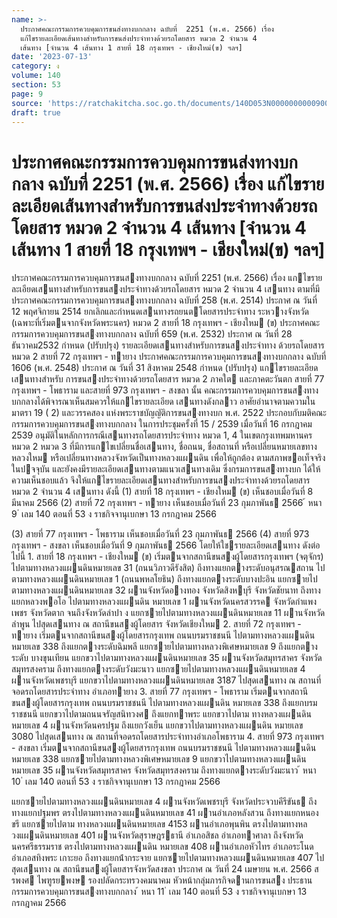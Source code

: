 ```yaml
---
name: >-
  ประกาศคณะกรรมการควบคุมการขนส่งทางบกกลาง ฉบับที่  2251 (พ.ศ. 2566) เรื่อง
  แก้ไขรายละเอียดเส้นทางสำหรับการขนส่งประจำทางด้วยรถโดยสาร หมวด 2 จำนวน 4
  เส้นทาง [จำนวน 4 เส้นทาง 1 สายที่ 18 กรุงเทพฯ - เชียงใหม่(ข) ฯลฯ]
date: '2023-07-13'
category: ง
volume: 140
section: 53
page: 9
source: 'https://ratchakitcha.soc.go.th/documents/140D053N0000000000900.pdf'
draft: true
---
```


# ประกาศคณะกรรมการควบคุมการขนส่งทางบกกลาง ฉบับที่  2251 (พ.ศ. 2566) เรื่อง แก้ไขรายละเอียดเส้นทางสำหรับการขนส่งประจำทางด้วยรถโดยสาร หมวด 2 จำนวน 4 เส้นทาง [จำนวน 4 เส้นทาง 1 สายที่ 18 กรุงเทพฯ - เชียงใหม่(ข) ฯลฯ]

ประกาศคณะกรรมการควบคุมการขนสงทางบกกลาง ฉบับที่ 2251 (พ.ศ. 2566) เรื่อง แกไขรายละเอียดเสนทางสําหรับการขนสงประจําทางด้วยรถโดยสาร หมวด 2 จํานวน 4 เสนทาง ตามที่มีประกาศคณะกรรมการควบคุมการขนสงทางบกกลาง ฉบับที่ 258 (พ.ศ. 2514) ประกาศ ณ วันที่ 12 พฤศจิกายน 2514 ยกเลิกและกําหนดเสนทางรถยนตโดยสารประจําทาง ระหวางจังหวัด (เฉพาะที่เริ่มตนจากจังหวัดพระนคร) หมวด 2 สายที่ 18 กรุงเทพฯ - เชียงใหม (ข) ประกาศคณะกรรมการควบคุมการขนสงทางบกกลาง ฉบับที่ 659 (พ.ศ. 2532) ประกาศ ณ วันที่ 28 ธันวาคม2532 กําหนด (ปรับปรุง) รายละเอียดเสนทางสําหรับการขนสงประจําทาง ด้วยรถโดยสาร หมวด 2 สายที่ 72 กรุงเทพฯ - ทายาง ประกาศคณะกรรมการควบคุมการขนสงทางบกกลาง ฉบับที่ 1606 (พ.ศ. 2548) ประกาศ ณ วันที่ 31 สิงหาคม 2548 กําหนด (ปรับปรุง) แกไขรายละเอียดเสนทางสําหรับ การขนสงประจําทางด้วยรถโดยสาร หมวด 2 ภาคใต และภาคตะวันตก สายที่ 77 กรุงเทพฯ - โพธาราม และสายที่ 973 กรุงเทพฯ - สงขลา นั้น คณะกรรมการควบคุมการขนสงทางบกกลางได้พิจารณาเห็นสมควรให้แกไขรายละเอียด เสนทางดังกลาว อาศัยอํานาจตามความในมาตรา 19 ( 2) และวรรคสอง แห่งพระราชบัญญัติการขนสงทางบก พ.ศ. 2522 ประกอบกับมติคณะกรรมการควบคุมการขนสงทางบกกลาง ในการประชุมครั้งที่ 15 / 2539 เมื่อวันที่ 16 กรกฎาคม 2539 อนุมัติในหลักการกรณีเสนทางรถโดยสารประจําทาง หมวด 1, 4 ในเขตกรุงเทพมหานคร หมวด 2 หมวด 3 ที่มีการแกไขเปลี่ยนชื่อเสนทาง, ชื่อถนน, ชื่อสถานที่ หรือเปลี่ยนหมายเลขทางหลวงใหม หรือเปลี่ยนทางหลวงจังหวัดเป็นทางหลวงแผนดิน เพื่อให้ถูกต้อง ตามสภาพขอเท็จจริงในปจจุบัน และยังคงมีรายละเอียดเสนทางตามแนวเสนทางเดิม ซึ่งกรมการขนสงทางบก ได้ให้ความเห็นชอบแล้ว จึงให้แกไขรายละเอียดเสนทางสําหรับการขนสงประจําทางด้วยรถโดยสาร หมวด 2 จํานวน 4 เสนทาง ดังนี้ (1) สายที่ 18 กรุงเทพฯ - เชียงใหม (ข) เห็นชอบเมื่อวันที่ 8 มีนาคม 2566 (2) สายที่ 72 กรุงเทพฯ - ทายาง เห็นชอบเมื่อวันที่ 23 กุมภาพันธ 2566 ้ หนา 9 ่ เลม 140 ตอนที่ 53 ง ราชกิจจานุเบกษา 13 กรกฎาคม 2566

(3) สายที่ 77 กรุงเทพฯ - โพธาราม เห็นชอบเมื่อวันที่ 23 กุมภาพันธ 2566 (4) สายที่ 973 กรุงเทพฯ - สงขลา เห็นชอบเมื่อวันที่ 9 กุมภาพันธ 2566 โดยให้ใชรายละเอียดเสนทาง ดังต่อไปนี้ 1. สายที่ 18 กรุงเทพฯ - เชียงใหม (ข) เริ่มตนจากสถานีขนสงผู้โดยสารกรุงเทพฯ (จตุจักร) ไปตามทางหลวงแผนดินหมายเลข 31 (ถนนวิภาวดีรังสิต) ถึงทางแยกตางระดับอนุสรณสถาน ไปตามทางหลวงแผนดินหมายเลข 1 (ถนนพหลโยธิน) ถึงทางแยกตางระดับบางปะอิน แยกซายไปตามทางหลวงแผนดินหมายเลข 32 ผานจังหวัดอางทอง จังหวัดสิงหบุรี จังหวัดชัยนาท ถึงทางแยกหลวงพอโอ ไปตามทางหลวงแผนดิน หมายเลข 1 ผานจังหวัดนครสวรรค จังหวัดกําแพงเพชร จังหวัดตาก จนถึงจังหวัดลําปา ง แยกซายไปตามทางหลวงแผนดินหมายเลข 11 ผานจังหวัดลําพูน ไปสุดเสนทาง ณ สถานีขนสงผู้โดยสาร จังหวัดเชียงใหม 2. สายที่ 72 กรุงเทพฯ - ทายาง เริ่มตนจากสถานีขนสงผู้โดยสารกรุงเทพ ถนนบรมราชชนนี ไปตามทางหลวงแผนดิน หมายเลข 338 ถึงแยกตางระดับฉิมพลี แยกซายไปตามทางหลวงพิเศษหมายเลข 9 ถึงแยกตางระดับ บางขุนเทียน แยกขวาไปตามทางหลวงแผนดินหมายเลข 35 ผานจังหวัดสมุทรสาคร จังหวัดสมุทรสงคราม ถึงทางแยกตางระดับวังมะนาว แยกซายไปตามทางหลวงแผนดินหมายเลข 4 ผานจังหวัดเพชรบุรี แยกขวาไปตามทางหลวงแผนดินหมายเลข 3187 ไปสุดเสนทาง ณ สถานที่จอดรถโดยสารประจําทาง อําเภอทายาง 3. สายที่ 77 กรุงเทพฯ - โพธาราม เริ่มตนจากสถานีขนสงผู้โดยสารกรุงเทพ ถนนบรมราชชนนี ไปตามทางหลวงแผนดิน หมายเลข 338 ถึงแยกบรมราชชนนี แยกขวาไปตามถนนจรัญสนิทวงศ ถึงแยกทาพระ แยกขวาไปตาม ทางหลวงแผนดินหมายเลข 4 ผานจังหวัดนครปฐม ถึงแยกวังเย็น แยกขวาไปตามทางหลวงแผนดิน หมายเลข 3080 ไปสุดเสนทาง ณ สถานที่จอดรถโดยสารประจําทางอําเภอโพธาราม 4. สายที่ 973 กรุงเทพฯ - สงขลา เริ่มตนจากสถานีขนสงผู้โดยสารกรุงเทพ ถนนบรมราชชนนี ไปตามทางหลวงแผนดิน หมายเลข 338 แยกซายไปตามทางหลวงพิเศษหมายเลข 9 แยกขวาไปตามทางหลวงแผนดิน หมายเลข 35 ผานจังหวัดสมุทรสาคร จังหวัดสมุทรสงคราม ถึงทางแยกตางระดับวังมะนาว ้ หนา 10 ่ เลม 140 ตอนที่ 53 ง ราชกิจจานุเบกษา 13 กรกฎาคม 2566

แยกซายไปตามทางหลวงแผนดินหมายเลข 4 ผานจังหวัดเพชรบุรี จังหวัดประจวบคีรีขันธ ถึงทางแยกปฐมพร ตรงไปตามทางหลวงแผนดินหมายเลข 41 ผานอําเภอหลังสวน ถึงทางแยกหนองขรี แยกซายไปตาม ทางหลวงแผนดินหมายเลข 4153 ผานอําเภอพุนพิน ตรงไปตามทางหลวงแผนดินหมายเลข 401 ผานจังหวัดสุราษฎรธานี อําเภอสิชล อําเภอทาศาลา ถึงจังหวัดนครศรีธรรมราช ตรงไปตามทางหลวงแผนดิน หมายเลข 408 ผานอําเภอหัวไทร อําเภอระโนด อําเภอสทิงพระ เกาะยอ ถึงทางแยกน้ํากระจาย แยกซายไปตามทางหลวงแผนดินหมายเลข 407 ไปสุดเสนทาง ณ สถานีขนสงผู้โดยสารจังหวัดสงขลา ประกาศ ณ วันที่ 24 เมษายน พ.ศ. 2566 สรพงศ ไพฑูรยพงษ รองปลัดกระทรวงคมนาคม หัวหน้ากลุ่มภารกิจดานการขนสง ประธานกรรมการควบคุมการขนสงทางบกกลาง ้ หนา 11 ่ เลม 140 ตอนที่ 53 ง ราชกิจจานุเบกษา 13 กรกฎาคม 2566
